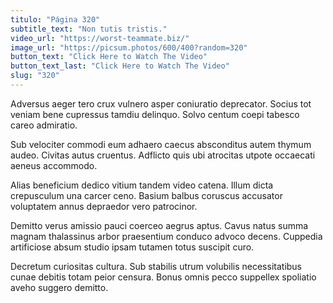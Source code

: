 ```yaml
---
titulo: "Página 320"
subtitle_text: "Non tutis tristis."
video_url: "https://worst-teammate.biz/"
image_url: "https://picsum.photos/600/400?random=320"
button_text: "Click Here to Watch The Video"
button_text_last: "Click Here to Watch The Video"
slug: "320"
---
```


Adversus aeger tero crux vulnero asper coniuratio deprecator. Socius tot veniam bene cupressus tamdiu delinquo. Solvo centum coepi tabesco careo admiratio.

Sub velociter commodi eum adhaero caecus absconditus autem thymum audeo. Civitas autus cruentus. Adflicto quis ubi atrocitas utpote occaecati aeneus accommodo.

Alias beneficium dedico vitium tandem video catena. Illum dicta crepusculum una carcer ceno. Basium balbus coruscus accusator voluptatem annus depraedor vero patrocinor.

Demitto verus amissio pauci coerceo aegrus aptus. Cavus natus summa magnam thalassinus arbor praesentium conduco advoco decens. Cuppedia artificiose absum studio ipsam tutamen totus suscipit curo.

Decretum curiositas cultura. Sub stabilis utrum volubilis necessitatibus cunae debitis totam peior censura. Bonus omnis pecco suppellex spoliatio aveho suggero demitto.
